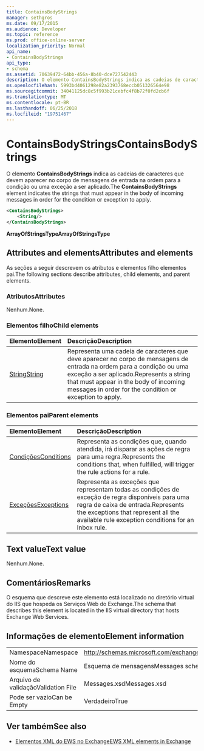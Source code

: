 ```yaml
---
title: ContainsBodyStrings
manager: sethgros
ms.date: 09/17/2015
ms.audience: Developer
ms.topic: reference
ms.prod: office-online-server
localization_priority: Normal
api_name:
- ContainsBodyStrings
api_type:
- schema
ms.assetid: 70639472-64bb-456a-8b40-dce727542443
description: O elemento ContainsBodyStrings indica as cadeias de caracteres que devem aparecer no corpo de mensagens de entrada na ordem para a condição ou uma exceção a ser aplicado.
ms.openlocfilehash: 5993bd4061298e82a2393768eccb051326564e98
ms.sourcegitcommit: 34041125dc8c5f993b21cebfc4f8b72f0fd2cb6f
ms.translationtype: MT
ms.contentlocale: pt-BR
ms.lasthandoff: 06/25/2018
ms.locfileid: "19751467"
---
```

# <a name="containsbodystrings"></a><span data-ttu-id="7f7a8-103">ContainsBodyStrings</span><span class="sxs-lookup"><span data-stu-id="7f7a8-103">ContainsBodyStrings</span></span>

<span data-ttu-id="7f7a8-104">O elemento **ContainsBodyStrings** indica as cadeias de caracteres que devem aparecer no corpo de mensagens de entrada na ordem para a condição ou uma exceção a ser aplicado.</span><span class="sxs-lookup"><span data-stu-id="7f7a8-104">The **ContainsBodyStrings** element indicates the strings that must appear in the body of incoming messages in order for the condition or exception to apply.</span></span> 
  
```XML
<ContainsBodyStrings>
    <String/>
</ContainsBodyStrings>
```

 <span data-ttu-id="7f7a8-105">**ArrayOfStringsType**</span><span class="sxs-lookup"><span data-stu-id="7f7a8-105">**ArrayOfStringsType**</span></span>
## <a name="attributes-and-elements"></a><span data-ttu-id="7f7a8-106">Attributes and elements</span><span class="sxs-lookup"><span data-stu-id="7f7a8-106">Attributes and elements</span></span>

<span data-ttu-id="7f7a8-107">As seções a seguir descrevem os atributos e elementos filho elementos pai.</span><span class="sxs-lookup"><span data-stu-id="7f7a8-107">The following sections describe attributes, child elements, and parent elements.</span></span>
  
### <a name="attributes"></a><span data-ttu-id="7f7a8-108">Atributos</span><span class="sxs-lookup"><span data-stu-id="7f7a8-108">Attributes</span></span>

<span data-ttu-id="7f7a8-109">Nenhum.</span><span class="sxs-lookup"><span data-stu-id="7f7a8-109">None.</span></span>
  
### <a name="child-elements"></a><span data-ttu-id="7f7a8-110">Elementos filho</span><span class="sxs-lookup"><span data-stu-id="7f7a8-110">Child elements</span></span>

|<span data-ttu-id="7f7a8-111">**Elemento**</span><span class="sxs-lookup"><span data-stu-id="7f7a8-111">**Element**</span></span>|<span data-ttu-id="7f7a8-112">**Descrição**</span><span class="sxs-lookup"><span data-stu-id="7f7a8-112">**Description**</span></span>|
|:-----|:-----|
|[<span data-ttu-id="7f7a8-113">String</span><span class="sxs-lookup"><span data-stu-id="7f7a8-113">String</span></span>](string.md) <br/> |<span data-ttu-id="7f7a8-114">Representa uma cadeia de caracteres que deve aparecer no corpo de mensagens de entrada na ordem para a condição ou uma exceção a ser aplicado.</span><span class="sxs-lookup"><span data-stu-id="7f7a8-114">Represents a string that must appear in the body of incoming messages in order for the condition or exception to apply.</span></span>  <br/> |
   
### <a name="parent-elements"></a><span data-ttu-id="7f7a8-115">Elementos pai</span><span class="sxs-lookup"><span data-stu-id="7f7a8-115">Parent elements</span></span>

|<span data-ttu-id="7f7a8-116">**Elemento**</span><span class="sxs-lookup"><span data-stu-id="7f7a8-116">**Element**</span></span>|<span data-ttu-id="7f7a8-117">**Descrição**</span><span class="sxs-lookup"><span data-stu-id="7f7a8-117">**Description**</span></span>|
|:-----|:-----|
|[<span data-ttu-id="7f7a8-118">Condições</span><span class="sxs-lookup"><span data-stu-id="7f7a8-118">Conditions</span></span>](conditions.md) <br/> |<span data-ttu-id="7f7a8-119">Representa as condições que, quando atendida, irá disparar as ações de regra para uma regra.</span><span class="sxs-lookup"><span data-stu-id="7f7a8-119">Represents the conditions that, when fulfilled, will trigger the rule actions for a rule.</span></span>  <br/> |
|[<span data-ttu-id="7f7a8-120">Exceções</span><span class="sxs-lookup"><span data-stu-id="7f7a8-120">Exceptions</span></span>](exceptions.md) <br/> |<span data-ttu-id="7f7a8-121">Representa as exceções que representam todas as condições de exceção de regra disponíveis para uma regra de caixa de entrada.</span><span class="sxs-lookup"><span data-stu-id="7f7a8-121">Represents the exceptions that represent all the available rule exception conditions for an Inbox rule.</span></span>  <br/> |
   
## <a name="text-value"></a><span data-ttu-id="7f7a8-122">Text value</span><span class="sxs-lookup"><span data-stu-id="7f7a8-122">Text value</span></span>

<span data-ttu-id="7f7a8-123">Nenhum.</span><span class="sxs-lookup"><span data-stu-id="7f7a8-123">None.</span></span>
  
## <a name="remarks"></a><span data-ttu-id="7f7a8-124">Comentários</span><span class="sxs-lookup"><span data-stu-id="7f7a8-124">Remarks</span></span>

<span data-ttu-id="7f7a8-125">O esquema que descreve este elemento está localizado no diretório virtual do IIS que hospeda os Serviços Web do Exchange.</span><span class="sxs-lookup"><span data-stu-id="7f7a8-125">The schema that describes this element is located in the IIS virtual directory that hosts Exchange Web Services.</span></span>
  
## <a name="element-information"></a><span data-ttu-id="7f7a8-126">Informações de elemento</span><span class="sxs-lookup"><span data-stu-id="7f7a8-126">Element information</span></span>

|||
|:-----|:-----|
|<span data-ttu-id="7f7a8-127">Namespace</span><span class="sxs-lookup"><span data-stu-id="7f7a8-127">Namespace</span></span>  <br/> |http://schemas.microsoft.com/exchange/services/2006/messages  <br/> |
|<span data-ttu-id="7f7a8-128">Nome do esquema</span><span class="sxs-lookup"><span data-stu-id="7f7a8-128">Schema Name</span></span>  <br/> |<span data-ttu-id="7f7a8-129">Esquema de mensagens</span><span class="sxs-lookup"><span data-stu-id="7f7a8-129">Messages schema</span></span>  <br/> |
|<span data-ttu-id="7f7a8-130">Arquivo de validação</span><span class="sxs-lookup"><span data-stu-id="7f7a8-130">Validation File</span></span>  <br/> |<span data-ttu-id="7f7a8-131">Messages.xsd</span><span class="sxs-lookup"><span data-stu-id="7f7a8-131">Messages.xsd</span></span>  <br/> |
|<span data-ttu-id="7f7a8-132">Pode ser vazio</span><span class="sxs-lookup"><span data-stu-id="7f7a8-132">Can be Empty</span></span>  <br/> |<span data-ttu-id="7f7a8-133">Verdadeiro</span><span class="sxs-lookup"><span data-stu-id="7f7a8-133">True</span></span>  <br/> |
   
## <a name="see-also"></a><span data-ttu-id="7f7a8-134">Ver também</span><span class="sxs-lookup"><span data-stu-id="7f7a8-134">See also</span></span>



- [<span data-ttu-id="7f7a8-135">Elementos XML do EWS no Exchange</span><span class="sxs-lookup"><span data-stu-id="7f7a8-135">EWS XML elements in Exchange</span></span>](ews-xml-elements-in-exchange.md)

